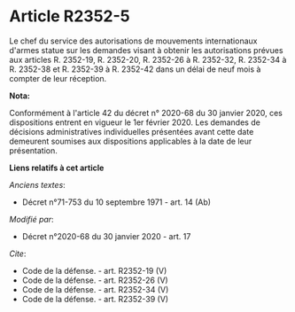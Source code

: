 # Article R2352-5

Le chef du service des autorisations de mouvements internationaux d'armes statue sur les demandes visant à obtenir les
autorisations prévues aux articles R. 2352-19, R. 2352-20, R. 2352-26 à R. 2352-32, R. 2352-34 à R. 2352-38 et R. 2352-39 à
R. 2352-42 dans un délai de neuf mois à compter de leur réception.

**Nota:**

Conformément à l'article 42 du décret n° 2020-68 du 30 janvier 2020, ces dispositions entrent en vigueur le 1er février 2020.
Les demandes de décisions administratives individuelles présentées avant cette date demeurent soumises aux dispositions
applicables à la date de leur présentation.

**Liens relatifs à cet article**

_Anciens textes_:

  - Décret n°71-753 du 10 septembre 1971 - art. 14 (Ab)

_Modifié par_:

  - Décret n°2020-68 du 30 janvier 2020 - art. 17

_Cite_:

  - Code de la défense. - art. R2352-19 (V)
  - Code de la défense. - art. R2352-26 (V)
  - Code de la défense. - art. R2352-34 (V)
  - Code de la défense. - art. R2352-39 (V)
